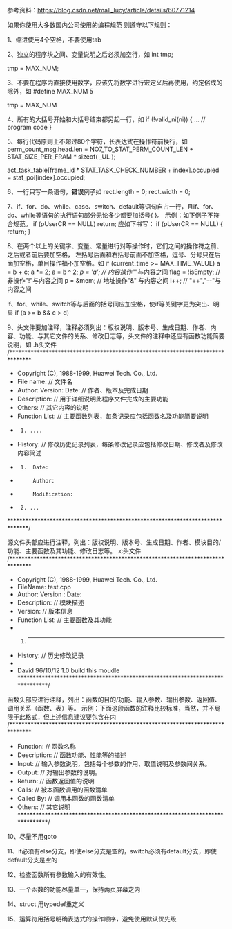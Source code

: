 参考资料：https://blog.csdn.net/mall_lucy/article/details/60771214

如果你使用大多数国内公司使用的编程规范
则遵守以下规则：

1、缩进使用4个空格，不要使用tab

2、独立的程序块之间、变量说明之后必须加空行，如
int tmp;

tmp = MAX_NUM;

3、不要在程序内直接使用数字，应该先将数字进行宏定义后再使用，约定俗成的除外，如
#define MAX_NUM 5

tmp = MAX_NUM

4、所有的大括号开始和大括号结束都另起一行，如
if (!valid_ni(ni))
{
    ... // program code
}

5、每行代码原则上不超过80个字符，长表达式在操作符前换行，如
perm_count_msg.head.len = NO7_TO_STAT_PERM_COUNT_LEN
                    + STAT_SIZE_PER_FRAM * sizeof( _UL );

act_task_table[frame_id * STAT_TASK_CHECK_NUMBER + index].occupied
                    = stat_poi[index].occupied;
                    
6、一行只写一条语句，**错误**例子如
rect.length = 0; rect.width = 0;

7、if、for、do、while、case、switch、default等语句自占一行，且if、for、do、while等语句的执行语句部分无论多少都要加括号{ }。
示例：如下例子不符合规范。
if (pUserCR == NULL) return;
应如下书写：
if (pUserCR == NULL)
{
    return;
}

8、在两个以上的关键字、变量、常量进行对等操作时，它们之间的操作符之前、之后或者前后要加空格，
左括号后面和右括号前面不加空格，逗号、分号只在后面加空格，单目操作福不加空格。如
if (current_time >= MAX_TIME_VALUE)
a = b + c;
a *= 2;
a = b ^ 2;
*p = 'a'; // 内容操作"*"与内容之间
flag = !isEmpty; // 非操作"!"与内容之间
p = &mem; // 地址操作"&" 与内容之间
i++; // "++","--"与内容之间

if、for、while、switch等与后面的括号间应加空格，使if等关键字更为突出、明显
if (a >= b && c > d)

9、头文件要加注释，注释必须列出：版权说明、版本号、生成日期、作者、内容、功能、与其它文件的关系、修改日志等，头文件的注释中还应有函数功能简要说明，如
.h头文件
/*******************************************************************************
 * Copyright (C), 1988-1999, Huawei Tech. Co., Ltd.
 * File name:               // 文件名
 * Author: Version: Date:   // 作者、版本及完成日期
 * Description:             // 用于详细说明此程序文件完成的主要功能
 * Others:                  // 其它内容的说明
 * Function List:           // 主要函数列表，每条记录应包括函数名及功能简要说明
 *      1. ....
 * History:                 // 修改历史记录列表，每条修改记录应包括修改日期、修改者及修改内容简述
 *      1.  Date:
 *          Author:
 *          Modification:
 *      2. ...
 ******************************************************************************/

源文件头部应进行注释，列出：版权说明、版本号、生成日期、作者、模块目的/功能、主要函数及其功能、修改日志等。
.c头文件
/*******************************************************************************
 * Copyright (C), 1988-1999, Huawei Tech. Co., Ltd.
 * FileName: test.cpp
 * Author:  Version :   Date:
 * Description:     // 模块描述
 * Version:         // 版本信息
 * Function List:   // 主要函数及其功能
 *   1. -------
 * History:         // 历史修改记录
 * <author> <time>      <version >  <desc>
 * David    96/10/12    1.0         build this moudle
 ******************************************************************************/

函数头部应进行注释，列出：函数的目的/功能、输入参数、输出参数、返回值、调用关系（函数、表）等。
示例：下面这段函数的注释比较标准，当然，并不局限于此格式，但上述信息建议要包含在内
/*******************************************************************************
 * Function:    // 函数名称
 * Description: // 函数功能、性能等的描述
 * Input:       // 输入参数说明，包括每个参数的作用、取值说明及参数间关系。
 * Output:      // 对输出参数的说明。
 * Return:      // 函数返回值的说明
 * Calls:       // 被本函数调用的函数清单
 * Called By:   // 调用本函数的函数清单
 * Others:      // 其它说明
 ******************************************************************************/

10、尽量不用goto

11、if必须有else分支，即使else分支是空的，switch必须有default分支，即使default分支是空的

12、检查函数所有参数输入的有效性。

13、一个函数的功能尽量单一，保持两页屏幕之内

14、struct 用typedef重定义

15、运算符用括号明确表达式的操作顺序，避免使用默认优先级




